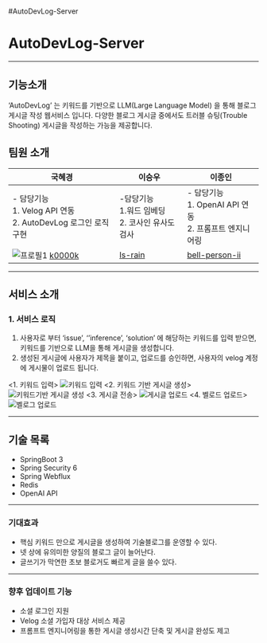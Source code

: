 # 
#AutoDevLog-Server

# AutoDevLog-Server
- - -
## 기능소개
‘AutoDevLog’ 는 키워드를 기반으로 LLM(Large Language Model) 을 통해 블로그 게시글 작성 웹서비스 입니다. 다양한 블로그 게시글 중에서도 트러블 슈팅(Trouble Shooting) 게시글을 작성하는 가능을 제공합니다.

## 팀원 소개
| 국혜경                                                   | 이승우                                   | 이종인                                                 |
|-------------------------------------------------------|---------------------------------------|-----------------------------------------------------|
| - 담당기능<br>1. Velog  API 연동<br>2. AutoDevLog 로그인 로직 구현 | -담당기능<br>1.워드 임베딩 <br>2. 코사인 유사도 검사   | - 담당기능<br>1. OpenAI API 연동<br>2. 프롬프트 엔지니어링         |
| ![프로필1](https://avatars.githubusercontent.com/u/84006880?v=4) [k0000k](https://github.com/k0000k) | [Is-rain](https://github.com/ls-rain) | [bell-person-ii](https://github.com/bell-person-ii) |
- - -
## 서비스 소개
### 1. 서비스 로직
1. 사용자로 부터 ‘issue’, ‘’inference’, ‘solution’ 에 해당하는 키워드를 입력 받으면, 키워드를 기반으로 LLM을 통해 게시글을 생성합니다. 
2. 생성된 게시글에 사용자가 제목을 붙이고, 업로드를 승인하면, 사용자의 velog 계정에 게시물이 업로드 됩니다.

<1. 키워드 입력>
![키워드 입력](https://github.com/AutoDevLog/AutoDevLog-Server/assets/76873740/67dc7ce3-bb13-40fc-8c6c-42bed7f88b0a)
<2. 키워드 기반 게시글 생성>
![키워드기반 게시글 생성](https://github.com/AutoDevLog/AutoDevLog-Server/assets/76873740/30d05e3d-47fc-4928-bb6f-b17904b3752e)
<3. 게시글 전송>
![게시글 업로드](https://github.com/AutoDevLog/AutoDevLog-Server/assets/76873740/058d2993-9b98-48f7-b10c-bf1c8c34622c)
<4. 벨로드 업로드>
![벨로그 업로드](https://github.com/AutoDevLog/AutoDevLog-Server/assets/76873740/07ae798c-a9a6-4cd1-80f4-657023f9942f)
- - -
## 기술 목록
- SpringBoot 3
- Spring Security 6
- Spring Webflux
- Redis
- OpenAI API
- - -
### 기대효과
- 핵심 키워드 만으로 게시글을 생성하여 기술블로그를 운영할 수 있다.
- 넷 상에 유의미한 양질의 블로그 글이 늘어난다.
- 글쓰기가 막연한 초보 블로거도 빠르게 글을 쓸수 있다.
- - -
### 향후 업데이트 기능
- 소셜 로그인 지원
- Velog 소셜 가입자 대상 서비스 제공
- 프롬프트 엔지니어링을 통한 게시글 생성시간 단축 및 게시글 완성도 제고
